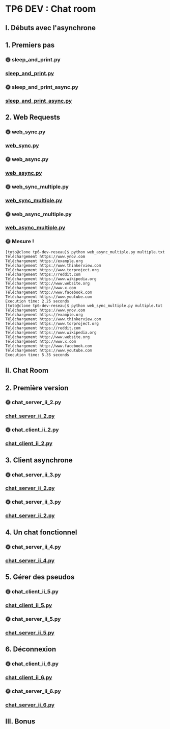 # TP6 DEV : Chat room

## I. Débuts avec l'asynchrone

## 1. Premiers pas

### 🌞 sleep_and_print.py
### [sleep_and_print.py](https://github.com/thomascrecy/tp6-dev-reseau/blob/main/sleep_and_print.py)

### 🌞 sleep_and_print_async.py
### [sleep_and_print_async.py](https://github.com/thomascrecy/tp6-dev-reseau/blob/main/sleep_and_print_async.py)

## 2. Web Requests

### 🌞 web_sync.py
### [web_sync.py](https://github.com/thomascrecy/tp6-dev-reseau/blob/main/web_sync.py)

### 🌞 web_async.py
### [web_async.py](https://github.com/thomascrecy/tp6-dev-reseau/blob/main/web_async.py)

### 🌞 web_sync_multiple.py
### [web_sync_multiple.py](https://github.com/thomascrecy/tp6-dev-reseau/blob/main/web_sync_multiple.py)

### 🌞 web_async_multiple.py
### [web_async_multiple.py](https://github.com/thomascrecy/tp6-dev-reseau/blob/main/web_async_multiple.py)

### 🌞 Mesure !

```
[toto@clone tp6-dev-reseau]$ python web_async_multiple.py multiple.txt
Téléchargement https://www.ynov.com
Téléchargement https://example.org
Téléchargement https://www.thinkerview.com
Téléchargement https://www.torproject.org
Téléchargement https://reddit.com
Téléchargement https://www.wikipedia.org
Téléchargement http://www.website.org
Téléchargement http://www.x.com
Téléchargement http://www.facebook.com
Téléchargement https://www.youtube.com
Execution time: 2.25 seconds
[toto@clone tp6-dev-reseau]$ python web_sync_multiple.py multiple.txt
Téléchargement https://www.ynov.com
Téléchargement https://example.org
Téléchargement https://www.thinkerview.com
Téléchargement https://www.torproject.org
Téléchargement https://reddit.com
Téléchargement https://www.wikipedia.org
Téléchargement http://www.website.org
Téléchargement http://www.x.com
Téléchargement http://www.facebook.com
Téléchargement https://www.youtube.com
Execution time: 5.35 seconds
```

## II. Chat Room

## 2. Première version

### 🌞 chat_server_ii_2.py
### [chat_server_ii_2.py](https://github.com/thomascrecy/tp6-dev-reseau/blob/main/chat_server_ii_2.py)

### 🌞 chat_client_ii_2.py
### [chat_client_ii_2.py](https://github.com/thomascrecy/tp6-dev-reseau/blob/main/chat_client_ii_2.py)

## 3. Client asynchrone

### 🌞 chat_server_ii_3.py
### [chat_server_ii_2.py](https://github.com/thomascrecy/tp6-dev-reseau/blob/main/chat_server_ii_3.py)

### 🌞 chat_server_ii_3.py
### [chat_server_ii_2.py](https://github.com/thomascrecy/tp6-dev-reseau/blob/main/chat_server_ii_3.py)

## 4. Un chat fonctionnel

### 🌞 chat_server_ii_4.py
### [chat_server_ii_4.py](https://github.com/thomascrecy/tp6-dev-reseau/blob/main/chat_server_ii_4.py)

## 5. Gérer des pseudos

### 🌞 chat_client_ii_5.py
### [chat_client_ii_5.py](https://github.com/thomascrecy/tp6-dev-reseau/blob/main/chat_client_ii_5.py)

### 🌞 chat_server_ii_5.py
### [chat_server_ii_5.py](https://github.com/thomascrecy/tp6-dev-reseau/blob/main/chat_server_ii_5.py)

## 6. Déconnexion

### 🌞 chat_client_ii_6.py
### [chat_client_ii_6.py](https://github.com/thomascrecy/tp6-dev-reseau/blob/main/chat_client_ii_6.py)

### 🌞 chat_server_ii_6.py
### [chat_server_ii_6.py](https://github.com/thomascrecy/tp6-dev-reseau/blob/main/chat_server_ii_6.py)

## III. Bonus